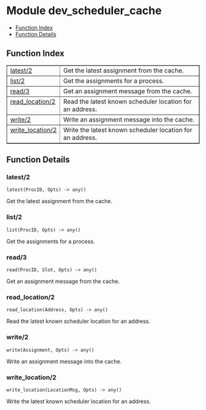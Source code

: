 

# Module dev_scheduler_cache #
* [Function Index](#index)
* [Function Details](#functions)

<a name="index"></a>

## Function Index ##


<table width="100%" border="1" cellspacing="0" cellpadding="2" summary="function index"><tr><td valign="top"><a href="#latest-2">latest/2</a></td><td>Get the latest assignment from the cache.</td></tr><tr><td valign="top"><a href="#list-2">list/2</a></td><td>Get the assignments for a process.</td></tr><tr><td valign="top"><a href="#read-3">read/3</a></td><td>Get an assignment message from the cache.</td></tr><tr><td valign="top"><a href="#read_location-2">read_location/2</a></td><td>Read the latest known scheduler location for an address.</td></tr><tr><td valign="top"><a href="#write-2">write/2</a></td><td>Write an assignment message into the cache.</td></tr><tr><td valign="top"><a href="#write_location-2">write_location/2</a></td><td>Write the latest known scheduler location for an address.</td></tr></table>


<a name="functions"></a>

## Function Details ##

<a name="latest-2"></a>

### latest/2 ###

`latest(ProcID, Opts) -> any()`

Get the latest assignment from the cache.

<a name="list-2"></a>

### list/2 ###

`list(ProcID, Opts) -> any()`

Get the assignments for a process.

<a name="read-3"></a>

### read/3 ###

`read(ProcID, Slot, Opts) -> any()`

Get an assignment message from the cache.

<a name="read_location-2"></a>

### read_location/2 ###

`read_location(Address, Opts) -> any()`

Read the latest known scheduler location for an address.

<a name="write-2"></a>

### write/2 ###

`write(Assignment, Opts) -> any()`

Write an assignment message into the cache.

<a name="write_location-2"></a>

### write_location/2 ###

`write_location(LocationMsg, Opts) -> any()`

Write the latest known scheduler location for an address.

